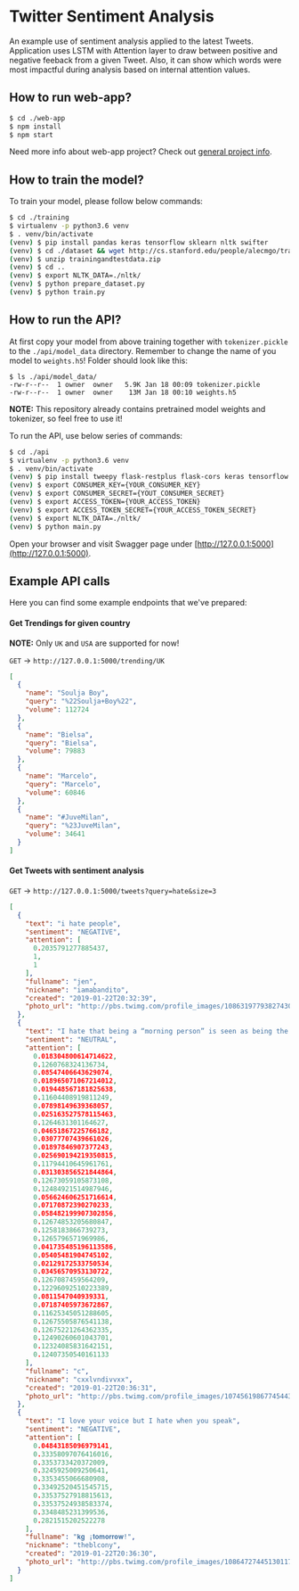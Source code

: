 Twitter Sentiment Analysis
==========================

An example use of sentiment analysis applied to the latest Tweets. Application uses LSTM with
 Attention layer to draw between positive and negative feeback from a given Tweet. Also, it
 can show which words were most impactful during analysis based on internal attention values.

## How to run web-app?

```bash
$ cd ./web-app
$ npm install
$ npm start
```

Need more info about web-app project? Check out [general project info](/web-app/README.md).

## How to train the model?

To train your model, please follow below commands:

```bash
$ cd ./training
$ virtualenv -p python3.6 venv
$ . venv/bin/activate
(venv) $ pip install pandas keras tensorflow sklearn nltk swifter
(venv) $ cd ./dataset && wget http://cs.stanford.edu/people/alecmgo/trainingandtestdata.zip
(venv) $ unzip trainingandtestdata.zip
(venv) $ cd ..
(venv) $ export NLTK_DATA=./nltk/
(venv) $ python prepare_dataset.py
(venv) $ python train.py
```

## How to run the API?

At first copy your model from above training together with `tokenizer.pickle` to the `./api/model_data` directory.
 Remember to change the name of you model to `weights.h5`! Folder should look like this:

```
$ ls ./api/model_data/
-rw-r--r--  1 owner  owner   5.9K Jan 18 00:09 tokenizer.pickle
-rw-r--r--  1 owner  owner    13M Jan 18 00:10 weights.h5
```

**NOTE:** This repository already contains pretrained model weights and tokenizer, so feel free to use it!

To run the API, use below series of commands:

```bash
$ cd ./api
$ virtualenv -p python3.6 venv
$ . venv/bin/activate
(venv) $ pip install tweepy flask-restplus flask-cors keras tensorflow nltk
(venv) $ export CONSUMER_KEY={YOUR_CONSUMER_KEY}
(venv) $ export CONSUMER_SECRET={YOUT_CONSUMER_SECRET}
(venv) $ export ACCESS_TOKEN={YOUR_ACCESS_TOKEN}
(venv) $ export ACCESS_TOKEN_SECRET={YOUR_ACCESS_TOKEN_SECRET}
(venv) $ export NLTK_DATA=./nltk/
(venv) $ python main.py
```

Open your browser and visit Swagger page under [http://127.0.0.1:5000](http://127.0.0.1:5000).

## Example API calls

Here you can find some example endpoints that we've prepared:

#### Get Trendings for given country

**NOTE:** Only `UK` and `USA` are supported for now!

`GET` -> `http://127.0.0.1:5000/trending/UK`

```json
[
  {
    "name": "Soulja Boy",
    "query": "%22Soulja+Boy%22",
    "volume": 112724
  },
  {
    "name": "Bielsa",
    "query": "Bielsa",
    "volume": 79883
  },
  {
    "name": "Marcelo",
    "query": "Marcelo",
    "volume": 60846
  },
  {
    "name": "#JuveMilan",
    "query": "%23JuveMilan",
    "volume": 34641
  }
]
```

#### Get Tweets with sentiment analysis

`GET` -> `http://127.0.0.1:5000/tweets?query=hate&size=3`

```json
[
  {
    "text": "i hate people",
    "sentiment": "NEGATIVE",
    "attention": [
      0.2035791277885437,
      1,
      1
    ],
    "fullname": "jen",
    "nickname": "iamabandito",
    "created": "2019-01-22T20:32:39",
    "photo_url": "http://pbs.twimg.com/profile_images/1086319779382743040/MhRt4ims_normal.jpg"
  },
  {
    "text": "I hate that being a “morning person” is seen as being the most productive. I work better at night, I work better when I’ve slept in, I enjoy leisure mornings. I am not a morning person period.",
    "sentiment": "NEUTRAL",
    "attention": [
      0.018304800614714622,
      0.1260768324136734,
      0.08547406643629074,
      0.018965071067214012,
      0.019448567181825638,
      0.11604408919811249,
      0.07898149639368057,
      0.025163527578115463,
      0.1264631301164627,
      0.04651867225766182,
      0.03077707439661026,
      0.01897846907377243,
      0.025690194219350815,
      0.11794410645961761,
      0.031303856521844864,
      0.12673059105873108,
      0.12484921514987946,
      0.056624606251716614,
      0.07170872390270233,
      0.058482199907302856,
      0.12674853205680847,
      0.1258183866739273,
      0.1265796571969986,
      0.041735485196113586,
      0.05405481904745102,
      0.02129172533750534,
      0.03456570953130722,
      0.1267087459564209,
      0.12296092510223389,
      0.0811547040939331,
      0.07187405973672867,
      0.11625345051288605,
      0.12675505876541138,
      0.12675221264362335,
      0.12490260601043701,
      0.12324085831642151,
      0.12407350540161133
    ],
    "fullname": "c",
    "nickname": "cxxlvndivvxx",
    "created": "2019-01-22T20:36:31",
    "photo_url": "http://pbs.twimg.com/profile_images/1074561986774544384/o3qw24Ve_normal.jpg"
  },
  {
    "text": "I love your voice but I hate when you speak",
    "sentiment": "NEGATIVE",
    "attention": [
      0.04843185096979141,
      0.33358097076416016,
      0.3353733420372009,
      0.3245925009250641,
      0.3353455066680908,
      0.33492520451545715,
      0.33537527918815613,
      0.33537524938583374,
      0.3348485231399536,
      0.2821515202522278
    ],
    "fullname": "𝐤𝐠 ¡𝐭𝐨𝐦𝐨𝐫𝐫𝐨𝐰!",
    "nickname": "theblcony",
    "created": "2019-01-22T20:36:30",
    "photo_url": "http://pbs.twimg.com/profile_images/1086472744513011712/u44lGkLA_normal.jpg"
  }
]
```
